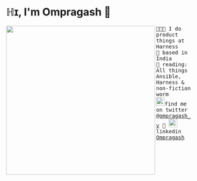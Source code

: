 # ℍɪ, I'm Ompragash 👋

<img align="left" width="400" src="https://i.postimg.cc/fyrvD9Mq/jetpacktocat.png"> <samp>
  👨🏻‍💻 I do product things at Harness <br> 
  🌁 based in India <br>
  📖 reading: All things Ansible, Harness & non-fiction worm <br>
<samp><img src="https://img.icons8.com/color/2x/twitter.png" width="23">find me on twitter [@ompragash_v](https://www.twitter.com/ompragash_v) 💭 <img align="bottom" src="https://img.icons8.com/color/2x/linkedin.png" width="23">linkedin [Ompragash](https://www.linkedin.com/in/ompragash/) 

